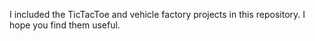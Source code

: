 I included the TicTacToe and vehicle factory projects in this repository. I hope you find them useful.
